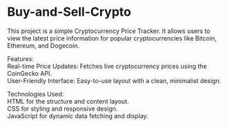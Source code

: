 # Buy-and-Sell-Crypto
This project is a simple Cryptocurrency Price Tracker. It allows users to view the latest price information for popular cryptocurrencies like Bitcoin, Ethereum, and Dogecoin.<br>

Features: <br>
Real-time Price Updates: Fetches live cryptocurrency prices using the CoinGecko API.<br>
User-Friendly Interface: Easy-to-use layout with a clean, minimalist design.<br>

Technologies Used:<br>
HTML for the structure and content layout.<br>
CSS for styling and responsive design. <br>
JavaScript for dynamic data fetching and display. <br>

